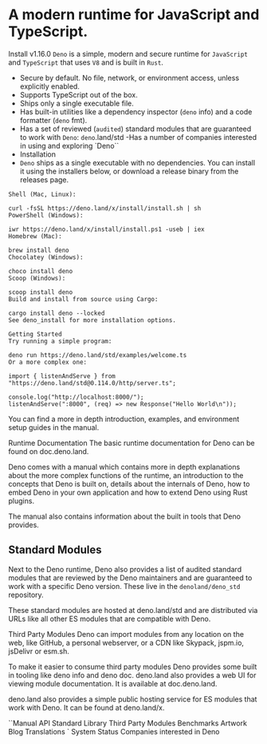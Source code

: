 # A modern runtime for JavaScript and TypeScript.

Install
v1.16.0
`Deno` is a simple, modern and secure runtime for `JavaScript` and `TypeScript` that uses `V8` and is built in `Rust`.

- Secure by default. No file, network, or environment access, unless explicitly enabled.
- Supports TypeScript out of the box.
- Ships only a single executable file.
- Has built-in utilities like a dependency inspector (`deno` info) and a code formatter (`deno` fmt).
- Has a set of reviewed (`audited`) standard modules that are guaranteed to work with `Deno`: `deno`.land/std
-Has a number of companies interested in using and exploring `Deno``
- Installation
- `Deno` ships as a single executable with no dependencies. You can install it using the installers below, or download a release binary from the releases page.

```shell 
Shell (Mac, Linux):

curl -fsSL https://deno.land/x/install/install.sh | sh
PowerShell (Windows):

iwr https://deno.land/x/install/install.ps1 -useb | iex
Homebrew (Mac):

brew install deno
Chocolatey (Windows):

choco install deno
Scoop (Windows):

scoop install deno
Build and install from source using Cargo:

cargo install deno --locked
See deno_install for more installation options.

Getting Started
Try running a simple program:

deno run https://deno.land/std/examples/welcome.ts
Or a more complex one:

import { listenAndServe } from "https://deno.land/std@0.114.0/http/server.ts";

console.log("http://localhost:8000/");
listenAndServe(":8000", (req) => new Response("Hello World\n"));
```

You can find a more in depth introduction, examples, and environment setup guides in the manual.

Runtime Documentation
The basic runtime documentation for Deno can be found on doc.deno.land.

Deno comes with a manual which contains more in depth explanations about the more complex functions of the runtime, an introduction to the concepts that Deno is built on, details about the internals of Deno, how to embed Deno in your own application and how to extend Deno using Rust plugins.

The manual also contains information about the built in tools that Deno provides.

## Standard Modules
Next to the Deno runtime, Deno also provides a list of audited standard modules that are reviewed by the Deno maintainers and are guaranteed to work with a specific Deno version. These live in the `denoland/deno_std` repository.

These standard modules are hosted at deno.land/std and are distributed via URLs like all other ES modules that are compatible with Deno.

Third Party Modules
Deno can import modules from any location on the web, like GitHub, a personal webserver, or a CDN like Skypack, jspm.io, jsDelivr or esm.sh.

To make it easier to consume third party modules Deno provides some built in tooling like deno info and deno doc. deno.land also provides a web UI for viewing module documentation. It is available at doc.deno.land.

deno.land also provides a simple public hosting service for ES modules that work with Deno. It can be found at deno.land/x.

``Manual
API
Standard Library
Third Party Modules
Benchmarks
Artwork
Blog
Translations    `
System Status
Companies interested in Deno
